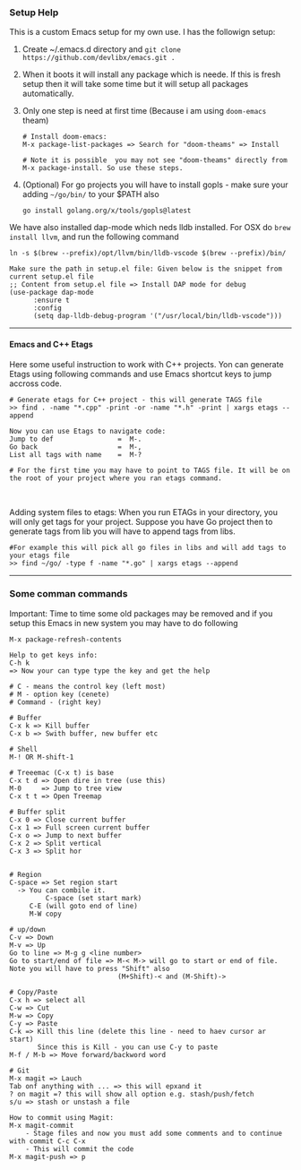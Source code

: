 ### Setup Help
This is a custom Emacs setup for my own use. I has the followign setup:
1. Create ~/.emacs.d directory and ```git clone https://github.com/devlibx/emacs.git .```
2. When it boots it will install any package which is neede. If this is fresh setup then it will take some time but it will setup all packages automatically.
3. Only one step is need at first time (Because i am using `doom-emacs` theam)
   ```shell
   # Install doom-emacs:
   M-x package-list-packages => Search for "doom-theams" => Install

   # Note it is possible  you may not see "doom-theams" directly from M-x package-install. So use these steps.

   ```

4. (Optional) For go projects you will have to install gopls - make sure your adding `~/go/bin/` to your $PATH also

   ```shell
   go install golang.org/x/tools/gopls@latest
   ```

We have also installed dap-mode which neds lldb installed. For OSX do ```brew install llvm```, and run the following command
```shell
ln -s $(brew --prefix)/opt/llvm/bin/lldb-vscode $(brew --prefix)/bin/

Make sure the path in setup.el file: Given below is the snippet from current setup.el file
;; Content from setup.el file => Install DAP mode for debug
(use-package dap-mode
      :ensure t
      :config
      (setq dap-lldb-debug-program '("/usr/local/bin/lldb-vscode")))
```

---

#### Emacs and C++ Etags
Here some useful instruction to work with C++ projects. Yon can generate Etags using following commands and use Emacs shortcut keys to jump accross code.

```shell
# Generate etags for C++ project - this will generate TAGS file 
>> find . -name "*.cpp" -print -or -name "*.h" -print | xargs etags --append

Now you can use Etags to navigate code:
Jump to def                =  M-.
Go back                    =  M-,
List all tags with name    =  M-?

# For the first time you may have to point to TAGS file. It will be on the root of your project where you ran etags command.
```
<br>

Adding system files to etags:
When you run ETAGs in your directory, you will only get tags for your project. Suppose you have Go project then to generate tags from lib you will have to append tags from libs.

```shell
#For example this will pick all go files in libs and will add tags to your etags file
>> find ~/go/ -type f -name "*.go" | xargs etags --append
```

---

### Some comman commands

Important:
Time to time some old packages may be removed and if you setup this Emacs in new system you may have to do following
```shell
M-x package-refresh-contents
```


```shell
Help to get keys info:
C-h k
=> Now your can type type the key and get the help

# C - means the control key (left most)
# M - option key (cenete)
# Command - (right key)

# Buffer
C-x k => Kill buffer
C-x b => Swith buffer, new buffer etc

# Shell
M-! OR M-shift-1

# Treeemac (C-x t) is base
C-x t d => Open dire in tree (use this)
M-0     => Jump to tree view
C-x t t => Open Treemap

# Buffer split
C-x 0 => Close current buffer
C-x 1 => Full screen current buffer
C-x o => Jump to next buffer 
C-x 2 => Split vertical
C-x 3 => Split hor


# Region
C-space => Set region start
  -> You can combile it. 
		 C-space (set start mark)
     C-E (will goto end of line)
     M-W copy 

# up/down
C-v => Down
M-v => Up
Go to line => M-g g <line number>
Go to start/end of file => M-< M-> will go to start or end of file. Note you will have to press "Shift" also
                           (M+Shift)-< and (M-Shift)->

# Copy/Paste
C-x h => select all
C-w => Cut
M-w => Copy
C-y => Paste
C-k => Kill this line (delete this line - need to haev cursor ar start)
       Since this is Kill - you can use C-y to paste
M-f / M-b => Move forward/backword word

# Git
M-x magit => Lauch
Tab onf anything with ... => this will epxand it
? on magit =? this will show all option e.g. stash/push/fetch
s/u => stash or unstash a file

How to commit using Magit:
M-x magit-commit
    - Stage files and now you must add some comments and to continue with commit C-c C-x
	- This will commit the code
M-x magit-push => p
```
